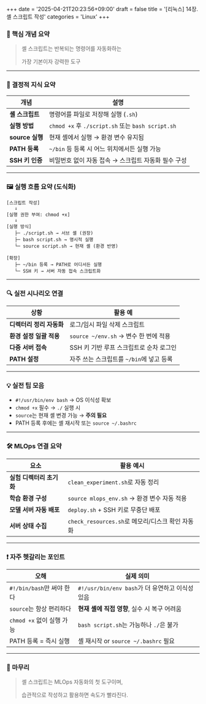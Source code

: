 +++
date = '2025-04-21T20:23:56+09:00'
draft = false
title = '[리눅스] 14장. 셸 스크립트 작성'
categories = 'Linux'
+++

### 📌 핵심 개념 요약

> 셸 스크립트는 반복되는 명령어를 자동화하는
> 
> 
> 가장 기본이자 강력한 도구
> 

---

### 🧠 결정적 지식 요약

| 개념 | 설명 |
| --- | --- |
| **셸 스크립트** | 명령어를 파일로 저장해 실행 (`.sh`) |
| **실행 방법** | `chmod +x` 후 `./script.sh` 또는 `bash script.sh` |
| **source 실행** | 현재 셸에서 실행 → 환경 변수 유지됨 |
| **PATH 등록** | `~/bin` 등 등록 시 어느 위치에서든 실행 가능 |
| **SSH 키 인증** | 비밀번호 없이 자동 접속 → 스크립트 자동화 필수 구성 |

---

### 🖼️ 실행 흐름 요약 (도식화)

```
[스크립트 작성]
   ↓
[실행 권한 부여: chmod +x]
   ↓
[실행 방식]
   ├─ ./script.sh → 서브 셸 (권장)
   ├─ bash script.sh → 명시적 실행
   └─ source script.sh → 현재 셸 (환경 반영)

[확장]
   ├─ ~/bin 등록 → PATH로 어디서든 실행
   └─ SSH 키 → 서버 자동 접속 스크립트화

```

---

### 🔍 실전 시나리오 연결

| 상황 | 활용 예 |
| --- | --- |
| **디렉터리 정리 자동화** | 로그/임시 파일 삭제 스크립트 |
| **환경 설정 일괄 적용** | `source ~/env.sh` → 변수 한 번에 적용 |
| **다중 서버 접속** | SSH 키 기반 루프 스크립트로 순차 로그인 |
| **PATH 설정** | 자주 쓰는 스크립트를 `~/bin`에 넣고 등록 |

---

### 💡 실전 팁 모음

- `#!/usr/bin/env bash` → OS 이식성 확보
- `chmod +x` 필수 → `./` 실행 시
- `source`는 현재 셸 변경 가능 → **주의 필요**
- PATH 등록 후에는 셸 재시작 또는 `source ~/.bashrc`

---

### 🛠️ MLOps 연결 요약

| 요소 | 활용 예시 |
| --- | --- |
| **실험 디렉터리 초기화** | `clean_experiment.sh`로 자동 정리 |
| **학습 환경 구성** | `source mlops_env.sh` → 환경 변수 자동 적용 |
| **모델 서버 자동 배포** | `deploy.sh` + SSH 키로 무중단 배포 |
| **서버 상태 수집** | `check_resources.sh`로 메모리/디스크 확인 자동화 |

---

### ❗ 자주 헷갈리는 포인트

| 오해 | 실제 의미 |
| --- | --- |
| `#!/bin/bash`만 써야 한다 | `#!/usr/bin/env bash`가 더 유연하고 이식성 있음 |
| `source`는 항상 편리하다 | **현재 셸에 직접 영향**, 실수 시 복구 어려움 |
| `chmod +x` 없이 실행 가능 | `bash script.sh`는 가능하나 `./`은 불가 |
| PATH 등록 = 즉시 실행 | 셸 재시작 or `source ~/.bashrc` 필요 |

---

### 🏁 마무리

> 셸 스크립트는 MLOps 자동화의 첫 도구이며,
> 
> 
> 습관적으로 작성하고 활용하면 속도가  빨라진다.
>
